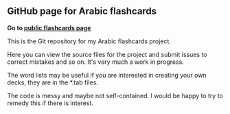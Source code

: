 ## GitHub page for Arabic flashcards

**Go to [public flashcards page](https://berkeleyarabic.github.io/flashcards/)**

This is the Git repository for my Arabic flashcards project.

Here you can view the source files for the project and submit issues to correct mistakes and so on. It's very much a work in progress.

The word lists may be useful if you are interested in creating your own decks, they are in the *.tab files.

The code is messy and maybe not self-contained. I would be happy to try to remedy this if there is interest.
